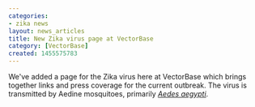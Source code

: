 ```yaml
---
categories:
- zika news
layout: news_articles
title: New Zika virus page at VectorBase
category: [VectorBase]
created: 1455575783
---
```

We've added a page for the Zika virus here at VectorBase which brings together links and press coverage for the current outbreak. The virus is transmitted by Aedine mosquitoes, primarily <A href="/organisms/aedes-aegypti"><em>Aedes aegypti</em></a>. 
